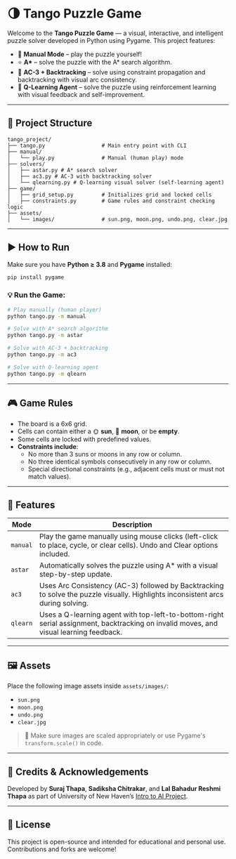 # 🌗 Tango Puzzle Game

Welcome to the **Tango Puzzle Game** — a visual, interactive, and intelligent puzzle solver developed in Python using Pygame. This project features:

- 🧠 **Manual Mode** – play the puzzle yourself!
- ⭐ **A\*** – solve the puzzle with the A\* search algorithm.
- 🔁 **AC-3 + Backtracking** – solve using constraint propagation and backtracking with visual arc consistency.
- 🤖 **Q-Learning Agent** – solve the puzzle using reinforcement learning with visual feedback and self-improvement.

---

## 📂 Project Structure

```
tango_project/
├── tango.py                  # Main entry point with CLI
├── manual/
│   └── play.py               # Manual (human play) mode
├── solvers/
│   ├── astar.py # A* search solver
│   ├── ac3.py # AC-3 with backtracking solver
│   └── qlearning.py # Q-learning visual solver (self-learning agent)
├── game/
│   ├── grid_setup.py         # Initializes grid and locked cells
│   ├── constraints.py        # Game rules and constraint checking logic
├── assets/
│   └── images/               # sun.png, moon.png, undo.png, clear.jpg
```

---

## ▶️ How to Run

Make sure you have **Python ≥ 3.8** and **Pygame** installed:

```bash
pip install pygame
```

### 💡 Run the Game:

```bash
# Play manually (human player)
python tango.py -m manual

# Solve with A* search algorithm
python tango.py -m astar

# Solve with AC-3 + backtracking
python tango.py -m ac3

# Solve with Q-learning agent
python tango.py -m qlearn

```

---

## 🎮 Game Rules

- The board is a 6x6 grid.
- Cells can contain either a 🌞 **sun**, 🌚 **moon**, or be **empty**.
- Some cells are locked with predefined values.
- **Constraints include**:
  - No more than 3 suns or moons in any row or column.
  - No three identical symbols consecutively in any row or column.
  - Special directional constraints (e.g., adjacent cells must or must not match values).

---

## 🧠 Features

| Mode     | Description                                                                                                                           |
| -------- | ------------------------------------------------------------------------------------------------------------------------------------- |
| `manual` | Play the game manually using mouse clicks (left-click to place, cycle, or clear cells). Undo and Clear options included.              |
| `astar`  | Automatically solves the puzzle using A\* with a visual step-by-step update.                                                          |
| `ac3`    | Uses Arc Consistency (AC-3) followed by Backtracking to solve the puzzle visually. Highlights inconsistent arcs during solving.       |
| `qlearn` | Uses a Q-learning agent with top-left-to-bottom-right serial assignment, backtracking on invalid moves, and visual learning feedback. |

---

## 🖼️ Assets

Place the following image assets inside `assets/images/`:

- `sun.png`
- `moon.png`
- `undo.png`
- `clear.jpg`

> 📝 Make sure images are scaled appropriately or use Pygame's `transform.scale()` in code.

---

## 🧩 Credits & Acknowledgements

Developed by **Suraj Thapa**, **Sadiksha Chitrakar**, and **Lal Bahadur Reshmi Thapa** as part of University of New Haven’s [Intro to AI Project](https://catalog.newhaven.edu/preview_program.php?catoid=31&poid=8818&returnto=2075).

---

## 📜 License

This project is open-source and intended for educational and personal use. Contributions and forks are welcome!
